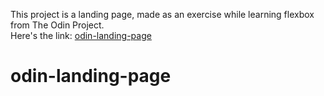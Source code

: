 This project is a landing page, made as an exercise while learning flexbox from The Odin Project.  
Here's the link: [odin-landing-page](https://anubhavprabhakar.github.io/odin-landing-page)  

# odin-landing-page